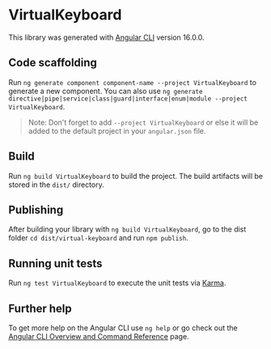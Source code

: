 # VirtualKeyboard

This library was generated with [Angular CLI](https://github.com/angular/angular-cli) version 16.0.0.

## Code scaffolding

Run `ng generate component component-name --project VirtualKeyboard` to generate a new component. You can also use `ng generate directive|pipe|service|class|guard|interface|enum|module --project VirtualKeyboard`.
> Note: Don't forget to add `--project VirtualKeyboard` or else it will be added to the default project in your `angular.json` file. 

## Build

Run `ng build VirtualKeyboard` to build the project. The build artifacts will be stored in the `dist/` directory.

## Publishing

After building your library with `ng build VirtualKeyboard`, go to the dist folder `cd dist/virtual-keyboard` and run `npm publish`.

## Running unit tests

Run `ng test VirtualKeyboard` to execute the unit tests via [Karma](https://karma-runner.github.io).

## Further help

To get more help on the Angular CLI use `ng help` or go check out the [Angular CLI Overview and Command Reference](https://angular.io/cli) page.
